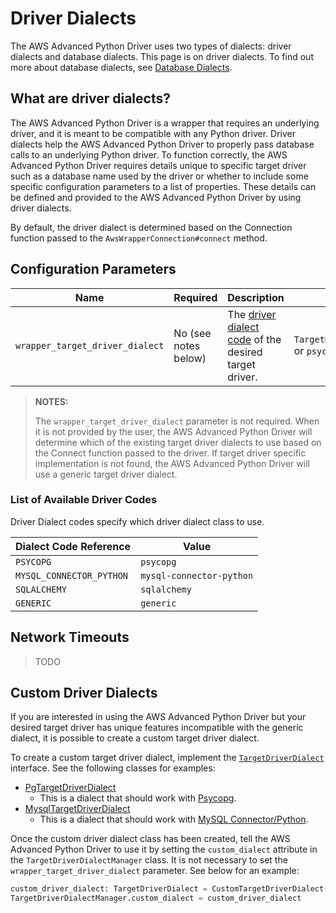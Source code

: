# Driver Dialects

The AWS Advanced Python Driver uses two types of dialects: driver dialects and database dialects. This page is on driver dialects. To find out more about database dialects, see [Database Dialects](./DatabaseDialects.md).

## What are driver dialects?

The AWS Advanced Python Driver is a wrapper that requires an underlying driver, and it is meant to be compatible with any Python driver. Driver dialects help the AWS Advanced Python Driver to properly pass database calls to an underlying Python driver. To function correctly, the AWS Advanced Python Driver requires details unique to specific target driver such as a database name used by the driver or whether to include some specific configuration parameters to a list of properties. These details can be defined and provided to the AWS Advanced Python Driver by using driver dialects.

By default, the driver dialect is determined based on the Connection function passed to the `AwsWrapperConnection#connect` method.

## Configuration Parameters

| Name                            | Required             | Description                                                                              | Example                                         |
|---------------------------------|----------------------|------------------------------------------------------------------------------------------|-------------------------------------------------|
| `wrapper_target_driver_dialect` | No (see notes below) | The [driver dialect code](#list-of-available-driver-codes) of the desired target driver. | `TargetDriverDialectCodes.PSYCOPG` or `psycopg` |

> **NOTES:**
>
> The `wrapper_target_driver_dialect` parameter is not required. When it is not provided by the user, the AWS Advanced Python Driver will determine which of the existing target driver dialects to use based on the Connect function passed to the driver. If target driver specific implementation is not found, the AWS Advanced Python Driver will use a generic target driver dialect.


### List of Available Driver Codes

Driver Dialect codes specify which driver dialect class to use. 

| Dialect Code Reference   | Value                    |
|--------------------------|--------------------------|
| `PSYCOPG`                | `psycopg`                |
| `MYSQL_CONNECTOR_PYTHON` | `mysql-connector-python` |
| `SQLALCHEMY`             | `sqlalchemy`             |
| `GENERIC`                | `generic`                |

## Network Timeouts
> TODO

## Custom Driver Dialects

If you are interested in using the AWS Advanced Python Driver but your desired target driver has unique features incompatible with the generic dialect, it is possible to create a custom target driver dialect.

To create a custom target driver dialect, implement the [`TargetDriverDialect`](../../aws_wrapper/target_driver_dialect.py) interface. See the following classes for examples:

- [PgTargetDriverDialect](../../aws_wrapper/pg_target_driver_dialect.py)
    - This is a dialect that should work with [Psycopg](https://github.com/psycopg/psycopg).
- [MysqlTargetDriverDialect](../../aws_wrapper/mysql_target_driver_dialect.py)
    - This is a dialect that should work with [MySQL Connector/Python](https://github.com/mysql/mysql-connector-python).

Once the custom driver dialect class has been created, tell the AWS Advanced Python Driver to use it by setting the `custom_dialect` attribute in the `TargetDriverDialectManager` class. It is not necessary to set the `wrapper_target_driver_dialect` parameter. See below for an example:

```python
custom_driver_dialect: TargetDriverDialect = CustomTargetDriverDialect()
TargetDriverDialectManager.custom_dialect = custom_driver_dialect
```
